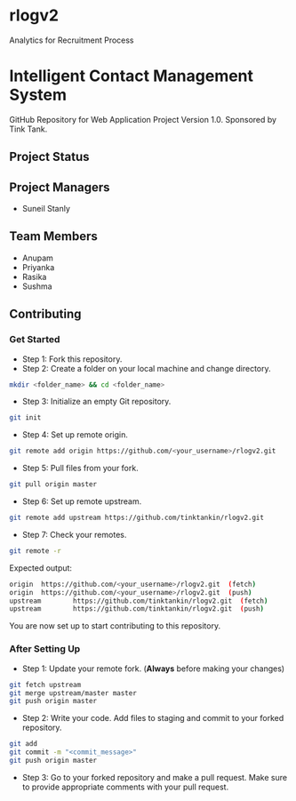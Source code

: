# rlogv2
Analytics for Recruitment Process

# Intelligent Contact Management System

GitHub Repository for Web Application Project Version 1.0. Sponsored by Tink Tank.

## Project Status


## Project Managers
* Suneil Stanly

## Team Members
* Anupam
* Priyanka
* Rasika
* Sushma


## Contributing
### Get Started
* Step 1: Fork this repository.
* Step 2: Create a folder on your local machine and change directory.
```bash
mkdir <folder_name> && cd <folder_name>
```
* Step 3: Initialize an empty Git repository.
```bash
git init
```
* Step 4: Set up remote origin.
```bash
git remote add origin https://github.com/<your_username>/rlogv2.git 
```
* Step 5: Pull files from your fork.
```bash
git pull origin master
```
* Step 6: Set up remote upstream.
```bash
git remote add upstream https://github.com/tinktankin/rlogv2.git 
```
* Step 7: Check your remotes.
```bash
git remote -r
```
Expected output:
```bash
origin  https://github.com/<your_username>/rlogv2.git  (fetch)
origin  https://github.com/<your_username>/rlogv2.git  (push)
upstream        https://github.com/tinktankin/rlogv2.git  (fetch)
upstream        https://github.com/tinktankin/rlogv2.git  (push)
```
You are now set up to start contributing to this repository.

### After Setting Up
* Step 1: Update your remote fork. (**Always** before making your changes)
```bash
git fetch upstream
git merge upstream/master master
git push origin master
```
* Step 2: Write your code. Add files to staging and commit to your forked repository.
```bash
git add
git commit -m "<commit_message>"
git push origin master
```
* Step 3: Go to your forked repository and make a pull request. Make sure to provide appropriate comments with your pull request. 
